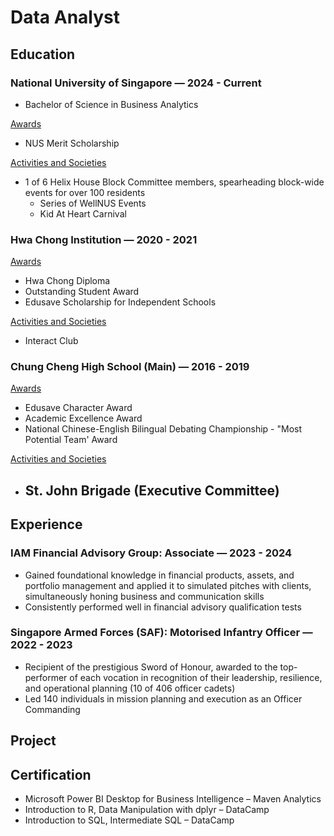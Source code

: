 # Data Analyst

## Education
### National University of Singapore — 2024 - Current
- Bachelor of Science in Business Analytics

<ins>Awards</ins> 
- NUS Merit Scholarship

<ins>Activities and Societies</ins> 
- 1 of 6 Helix House Block Committee members, spearheading block-wide events for over 100 residents
  - Series of WellNUS Events
  - Kid At Heart Carnival

### Hwa Chong Institution — 2020 - 2021

<ins>Awards</ins> 
- Hwa Chong Diploma
- Outstanding Student Award
- Edusave Scholarship for Independent Schools

<ins>Activities and Societies</ins> 
- Interact Club



### Chung Cheng High School (Main) — 2016 - 2019

<ins>Awards</ins> 
- Edusave Character Award
- Academic Excellence Award
- National Chinese-English Bilingual Debating Championship - "Most Potential Team' Award


<ins>Activities and Societies</ins> 
- St. John Brigade (Executive Committee)
  - 



## Experience

### IAM Financial Advisory Group: Associate — 2023 - 2024 
- Gained foundational knowledge in financial products, assets, and portfolio management and applied it to simulated pitches with clients, simultaneously honing business and communication skills
- Consistently performed well in financial advisory qualification tests

### Singapore Armed Forces (SAF): Motorised Infantry Officer — 2022 - 2023
- Recipient of the prestigious Sword of Honour, awarded to the top-performer of each vocation in recognition of their leadership, resilience, and operational planning (10 of 406 officer cadets)
- Led 140 individuals in mission planning and execution as an Officer Commanding


## Project


## Certification
- Microsoft Power BI Desktop for Business Intelligence – Maven Analytics
- Introduction to R, Data Manipulation with dplyr – DataCamp
- Introduction to SQL, Intermediate SQL – DataCamp

